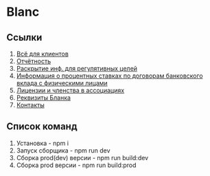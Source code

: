 # Blanc

## Ссылки

1. [Всё для клиентов](https://oaktre.github.io/blanc/build/)
2. [Отчётность](https://oaktre.github.io/blanc/build/report.html)
3. [Раскрытие инф. для регулятивных целей](https://oaktre.github.io/blanc/build/disclosure.html)
4. [Информация о процентных ставках по договорам банковского вклада с физическими лицами](https://oaktre.github.io/blanc/build/interest-rates.html)
5. [Лицензии и членства в ассоциациях](https://oaktre.github.io/blanc/build/licenses.html)
6. [Реквизиты Бланка](https://oaktre.github.io/blanc/build/requisites.html)
6. [Контакты](https://oaktre.github.io/blanc/build/contacts.html)



## Список команд

1. Установка - npm i
2. Запуск сборщика - npm run dev
3. Сборка prod(dev) версии - npm run build:dev
4. Сборка prod версии - npm run build:prod
